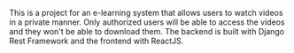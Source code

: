 This is a project for an e-learning system that allows users to watch videos in a private manner. Only authorized users will be able to access the videos and they won't be able to download them. The backend is built with Django Rest Framework and the frontend with ReactJS.
